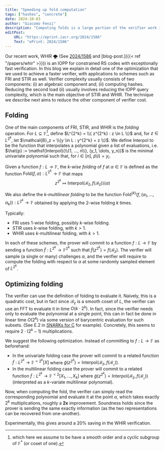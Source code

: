 ```yaml
---
title: "Speeding up fold computation"
tags: ["hashes", "concrete"]
date: 2024-10-03
author: "Giacomo Fenzi"
description: "Computing folds is a large portion of the verifier work in schemes like FRI, STIR and WHIR. We describe an optimization to reduce this cost."
editPost:
    URL: "https://eprint.iacr.org/2024/1586"
    Text: "ePrint: 2024/1586"
---
```


Our recent work, WHIR 🌪️ (See [2024/1586](https://ia.cr/2024/1586) and [blog-post.]({{< ref "/papers/whir" >}})) is an IOPP for constrained RS codes with exceptionally fast verification.
In this blog we explain in detail one of the optimization that we used to achieve a faster verifier, with applications to schemes such as FRI and STIR as well.
Verifier complexity usually consists of two components: (i) an algebraic component and; (ii) computing hashes.
Reducing the second load (ii) usually involves reducing the IOPP query complexity, which is the main objective of STIR and WHIR.
The technique we describe next aims to reduce the other component of verifier cost.

## Folding
One of the main components of FRI, STIR, and WHIR is the _folding_ operation.
For $L \subseteq \mathbb{F}$[^1], define $L^{2^k} = \\{ z^{2^k} : z \in L \\}$ and, for $z \in L^{2^k}$, let $\mathcal{B}_z = \\{y \in L : y^{2^k} = z \\}$. We define $\mathsf{Interpol}$ to be the function that interpolates a polynomial given a list of evaluations, i.e. $\hat{p} := \mathsf{Interpol}(\\{1, ..., n\\}, (y_1, \dots, y_n))$ is the minimal univariate polynomial such that, for $i \in [n]$, $\hat{p}(i) = y_i$.

Given a function $f: L \to \mathbb{F}$, the *$k$-wise folding* of $f$ at $\alpha \in \mathbb{F}$ is defined as the function $\mathsf{Fold}(f, \alpha): L^{2^k} \to \mathbb{F}$ that maps
$$ z^{2^k} \mapsto \mathsf{Interpol}(\mathcal{B}_z, f(\mathcal{B}_z))(\alpha) $$

We also define the *$k$-multilinear folding* to be the function $\mathsf{Fold}^{(k)}(f, (\alpha_1, \dots, \alpha_k)): L^{2^k} \to \mathbb{F}$ obtained by applying the $2$-wise folding $k$ times.

Typically:
- FRI uses $1$-wise folding, possibly $k$-wise folding.
- STIR uses $k$-wise folding, with $k > 1$.
- WHIR uses $k$-multilinear folding, with $k > 1$.

In each of these schemes, the prover will commit to a function $f: L \to \mathbb{F}$ by sending a function $\tilde{f}: L^{2^k} \to \mathbb{F}^{2^k}$ such that $\tilde{f}(z^{2^k}) = f(\mathcal{B}_z)$. The verifier will sample (a single or many) challenges $\alpha$, and the verifier will require to compute the folding with respect to $\alpha$ at some randomly sampled element of $L^{2^k}$.

## Optimizing folding
The verifier can use the definition of folding to evaluate it. Naively, this is a quadratic cost, but in fact since $\mathcal{B}_z$ is a smooth coset of $L$, the verifier can use an FFT to evaluate it in time $O(k \cdot 2^k)$. In fact, since the verifier needs only to evaluate the polynomial at a single point, this can in fact be done in linear time $O(2^k)$ via some version of barycentric evaluation for such subsets. (See E.2 in [SNARKs for C](https://eprint.iacr.org/2013/507.pdf) for example). Concretely, this seems to require $2 \cdot (2^k - 1)$ multiplications.


We suggest the following optimization. Instead of committing to $f: L \to \mathbb{F}$ as beforehand:
- In the univariate folding case the prover will commit to a related function $\tilde{f}: L^{2^k} \to \mathbb{F}^{<2^k}[X]$ where $\tilde{g}(z^{2^k}) = \mathsf{Interpol}(\mathcal{B}_z, f(\mathcal{B_z}))$.
- In the multilinear folding case the prover will commit to a related function $\tilde{f}: L^{2^k} \to \mathbb{F}^{< 2}[X_1, \dots, X_k]$ where $\tilde{g}(z^{2^k}) = \mathsf{Interpol}(\mathcal{B}_z, f(\mathcal{B_z}))$ (interpreted as a $k$-variate multilinear polynomial).

Now, when computing the fold, the verifier can simply read the corresponding polynomial and evaluate it at the point $\alpha$, which takes exactly $2^k$ multiplications, roughly a **2x** improvement.
Soundness holds since the prover is sending the same exactly information (as the two representations can be recovered from one-another).

Experimentally, this gives around a 20% saving in the WHIR verification.

[^1]: which here we assume to be have a smooth order and a cyclic subgroup of $\mathbb{F}^*$ (or coset of one).
[^2]: and should be taken with a grain of salt since I did not do a super scientific job with those.

